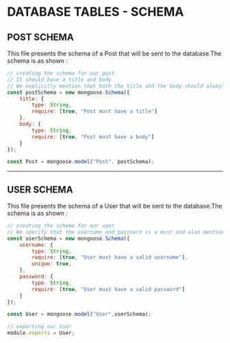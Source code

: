 # __DATABASE TABLES - SCHEMA__

## POST SCHEMA

This file presents the schema of a Post that will be sent to the database.The schema is as shown :

```js
// creating the schema for our post.
// It should have a title and body
// We explicitly mention that both the title and the body should always be present while inserting a post into our database.
const postSchema = new mongoose.Schema({
    title: {
        type: String,
        require: [true, "Post must have a title"]
    },
    body: {
        type: String,
        require: [true, "Post must have a body"]
    }
});

const Post = mongoose.model("Post", postSchema);
```

---

## USER SCHEMA

This file presents the schema of a User that will be sent to the database.The schema is as shown :

```js
// creating the schema for our user
// We specify that the username and passowrd is a must and also mention that the usernames must be unique and no repetitions.
const userSchema = new mongoose.Schema({
    username: {
        type: String,
        require: [true, "User must have a valid username"],
        unique: true,
    },
    password: {
        type: String,
        require: [true, "User must have a valid password"]
    }
});

const User = mongoose.model("User",userSchema);

// exporting our User
module.exports = User;
```
